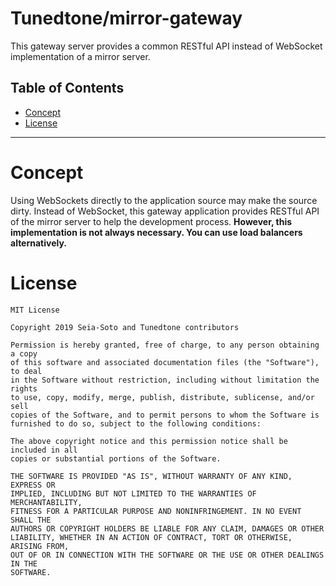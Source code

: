 # Tunedtone/mirror-gateway

This gateway server provides a common RESTful API instead of WebSocket implementation of a mirror server.

## Table of Contents

- [Concept](#Concept)
- [License](#License)

----

# Concept

Using WebSockets directly to the application source may make the source dirty. Instead of WebSocket, this gateway application provides RESTful API of the mirror server to help the development process. __However, this implementation is not always necessary. You can use load balancers alternatively.__

# License

```text
MIT License

Copyright 2019 Seia-Soto and Tunedtone contributors

Permission is hereby granted, free of charge, to any person obtaining a copy
of this software and associated documentation files (the "Software"), to deal
in the Software without restriction, including without limitation the rights
to use, copy, modify, merge, publish, distribute, sublicense, and/or sell
copies of the Software, and to permit persons to whom the Software is
furnished to do so, subject to the following conditions:

The above copyright notice and this permission notice shall be included in all
copies or substantial portions of the Software.

THE SOFTWARE IS PROVIDED "AS IS", WITHOUT WARRANTY OF ANY KIND, EXPRESS OR
IMPLIED, INCLUDING BUT NOT LIMITED TO THE WARRANTIES OF MERCHANTABILITY,
FITNESS FOR A PARTICULAR PURPOSE AND NONINFRINGEMENT. IN NO EVENT SHALL THE
AUTHORS OR COPYRIGHT HOLDERS BE LIABLE FOR ANY CLAIM, DAMAGES OR OTHER
LIABILITY, WHETHER IN AN ACTION OF CONTRACT, TORT OR OTHERWISE, ARISING FROM,
OUT OF OR IN CONNECTION WITH THE SOFTWARE OR THE USE OR OTHER DEALINGS IN THE
SOFTWARE.
```
